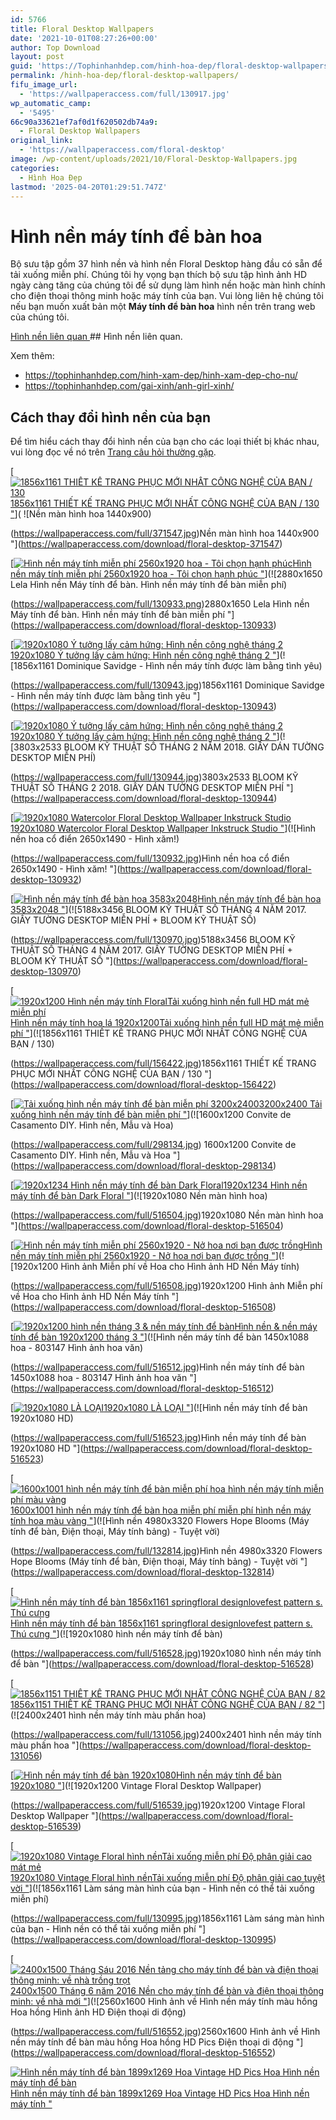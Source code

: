 ```yaml
---
id: 5766
title: Floral Desktop Wallpapers
date: '2021-10-01T08:27:26+00:00'
author: Top Download
layout: post
guid: 'https://Tophinhanhdep.com/hinh-hoa-dep/floral-desktop-wallpapers/'
permalink: /hinh-hoa-dep/floral-desktop-wallpapers/
fifu_image_url:
  - 'https://wallpaperaccess.com/full/130917.jpg'
wp_automatic_camp:
  - '5495'
66c90a33621ef7af0d1f620502db74a9:
  - Floral Desktop Wallpapers
original_link:
  - 'https://wallpaperaccess.com/floral-desktop'
image: /wp-content/uploads/2021/10/Floral-Desktop-Wallpapers.jpg
categories:
  - Hình Hoa Đẹp
lastmod: '2025-04-20T01:29:51.747Z'
---
```

# Hình nền máy tính để bàn hoa

Bộ sưu tập gồm 37 hình nền và hình nền Floral Desktop hàng đầu có sẵn để tải xuống miễn phí. Chúng tôi hy vọng bạn thích bộ sưu tập hình ảnh HD ngày càng tăng của chúng tôi để sử dụng làm hình nền hoặc màn hình chính cho điện thoại thông minh hoặc máy tính của bạn. Vui lòng liên hệ chúng tôi nếu bạn muốn xuất bản một **Máy tính để bàn hoa** hình nền trên trang web của chúng tôi.

[Hình nền liên quan ](#related) ## Hình nền liên quan.

   
 Xem thêm:

   
- <https://tophinhanhdep.com/hinh-xam-dep/hinh-xam-dep-cho-nu/>
- <https://tophinhanhdep.com/gai-xinh/anh-girl-xinh/>

## Cách thay đổi hình nền của bạn

Để tìm hiểu cách thay đổi hình nền của bạn cho các loại thiết bị khác nhau, vui lòng đọc về nó trên [Trang câu hỏi thường gặp](https://tophinhanhdep.com/faq/).

  
[[![1856x1161 THIẾT KẾ TRANG PHỤC MỚI NHẤT CÔNG NGHỆ CỦA BẠN / 130](https://wallpaperaccess.com/full/130917.jpg)1856x1161 THIẾT KẾ TRANG PHỤC MỚI NHẤT CÔNG NGHỆ CỦA BẠN / 130 "](https://wallpaperaccess.com/download/floral-desktop-130917)]( ![Nền màn hình hoa 1440x900)

(https://wallpaperaccess.com/full/371547.jpg)Nền màn hình hoa 1440x900 "](https://wallpaperaccess.com/download/floral-desktop-371547)

[[![Hình nền máy tính miễn phí 2560x1920 hoa - Tôi chọn hạnh phúc](https://wallpaperaccess.com/full/130927.jpg)Hình nền máy tính miễn phí 2560x1920 hoa - Tôi chọn hạnh phúc "](https://wallpaperaccess.com/download/floral-desktop-130927)](![2880x1650 Lela Hình nền Máy tính để bàn.  Hình nền máy tính để bàn miễn phí)

(https://wallpaperaccess.com/full/130933.png)2880x1650 Lela Hình nền Máy tính để bàn. Hình nền máy tính để bàn miễn phí "](https://wallpaperaccess.com/download/floral-desktop-130933)

[[![1920x1080 Ý tưởng lấy cảm hứng: Hình nền công nghệ tháng 2](https://wallpaperaccess.com/full/34555.jpg)1920x1080 Ý tưởng lấy cảm hứng: Hình nền công nghệ tháng 2 "](https://wallpaperaccess.com/download/floral-desktop-34555)](![1856x1161 Dominique Savidge - Hình nền máy tính được làm bằng tình yêu)

(https://wallpaperaccess.com/full/130943.jpg)1856x1161 Dominique Savidge - Hình nền máy tính được làm bằng tình yêu "](https://wallpaperaccess.com/download/floral-desktop-130943)

[[![1920x1080 Ý tưởng lấy cảm hứng: Hình nền công nghệ tháng 2](https://wallpaperaccess.com/full/130938.jpg)1920x1080 Ý tưởng lấy cảm hứng: Hình nền công nghệ tháng 2 "](https://wallpaperaccess.com/download/floral-desktop-130938)](![3803x2533 BLOOM KỸ THUẬT SỐ THÁNG 2 NĂM 2018. GIẤY DÁN TƯỜNG DESKTOP MIỄN PHÍ)

(https://wallpaperaccess.com/full/130944.jpg)3803x2533 BLOOM KỸ THUẬT SỐ THÁNG 2 2018. GIẤY DÁN TƯỜNG DESKTOP MIỄN PHÍ "](https://wallpaperaccess.com/download/floral-desktop-130944)

[[![1920x1080 Watercolor Floral Desktop Wallpaper Inkstruck Studio](https://wallpaperaccess.com/full/130937.jpg)1920x1080 Watercolor Floral Desktop Wallpaper Inkstruck Studio "](https://wallpaperaccess.com/download/floral-desktop-130937)](![Hình nền hoa cổ điển 2650x1490 - Hình xăm!)

(https://wallpaperaccess.com/full/130932.jpg)Hình nền hoa cổ điển 2650x1490 - Hình xăm! "](https://wallpaperaccess.com/download/floral-desktop-130932)

[[![Hình nền máy tính để bàn hoa 3583x2048](https://wallpaperaccess.com/full/130952.jpg)Hình nền máy tính để bàn hoa 3583x2048 "](https://wallpaperaccess.com/download/floral-desktop-130952)](![5188x3456 BLOOM KỸ THUẬT SỐ THÁNG 4 NĂM 2017. GIẤY TƯỜNG DESKTOP MIỄN PHÍ + BLOOM KỸ THUẬT SỐ)

(https://wallpaperaccess.com/full/130970.jpg)5188x3456 BLOOM KỸ THUẬT SỐ THÁNG 4 NĂM 2017. GIẤY TƯỜNG DESKTOP MIỄN PHÍ + BLOOM KỸ THUẬT SỐ "](https://wallpaperaccess.com/download/floral-desktop-130970)

[[![1920x1200 Hình nền máy tính FloralTải xuống hình nền full HD mát mẻ miễn phí](https://wallpaperaccess.com/full/86392.jpg)Hình nền máy tính hoa lá 1920x1200Tải xuống hình nền full HD mát mẻ miễn phí "](https://wallpaperaccess.com/download/floral-desktop-86392)](![1856x1161 THIẾT KẾ TRANG PHỤC MỚI NHẤT CÔNG NGHỆ CỦA BẠN / 130)

(https://wallpaperaccess.com/full/156422.jpg)1856x1161 THIẾT KẾ TRANG PHỤC MỚI NHẤT CÔNG NGHỆ CỦA BẠN / 130 "](https://wallpaperaccess.com/download/floral-desktop-156422)

[[![Tải xuống hình nền máy tính để bàn miễn phí 3200x2400](https://wallpaperaccess.com/full/130986.jpg)3200x2400 Tải xuống hình nền máy tính để bàn miễn phí "](https://wallpaperaccess.com/download/floral-desktop-130986)](![1600x1200 Convite de Casamento DIY.  Hình nền, Mẫu và Hoa)

(https://wallpaperaccess.com/full/298134.jpg) 1600x1200 Convite de Casamento DIY. Hình nền, Mẫu và Hoa "](https://wallpaperaccess.com/download/floral-desktop-298134)

[[![1920x1234 Hình nền máy tính để bàn Dark Floral](https://wallpaperaccess.com/full/516496.jpg)1920x1234 Hình nền máy tính để bàn Dark Floral "](https://wallpaperaccess.com/download/floral-desktop-516496)](![1920x1080 Nền màn hình hoa)

(https://wallpaperaccess.com/full/516504.jpg)1920x1080 Nền màn hình hoa "](https://wallpaperaccess.com/download/floral-desktop-516504)

[[![Hình nền máy tính miễn phí 2560x1920 - Nở hoa nơi bạn được trồng](https://wallpaperaccess.com/full/130985.jpg)Hình nền máy tính miễn phí 2560x1920 - Nở hoa nơi bạn được trồng "](https://wallpaperaccess.com/download/floral-desktop-130985)](![1920x1200 Hình ảnh Miễn phí về Hoa cho Hình ảnh HD Nền Máy tính)

(https://wallpaperaccess.com/full/516508.jpg)1920x1200 Hình ảnh Miễn phí về Hoa cho Hình ảnh HD Nền Máy tính "](https://wallpaperaccess.com/download/floral-desktop-516508)

[[![1920x1200 hình nền tháng 3 & nền máy tính để bàn](https://wallpaperaccess.com/full/130978.jpg)Hình nền &amp; nền máy tính để bàn 1920x1200 tháng 3 "](https://wallpaperaccess.com/download/floral-desktop-130978)](![Hình nền máy tính để bàn 1450x1088 hoa - 803147 Hình ảnh hoa văn)

(https://wallpaperaccess.com/full/516512.jpg)Hình nền máy tính để bàn 1450x1088 hoa - 803147 Hình ảnh hoa văn "](https://wallpaperaccess.com/download/floral-desktop-516512)

[[![1920x1080 LÀ LOẠI](https://wallpaperaccess.com/full/131005.png)1920x1080 LÀ LOẠI "](https://wallpaperaccess.com/download/floral-desktop-131005)](![Hình nền máy tính để bàn 1920x1080 HD)

(https://wallpaperaccess.com/full/516523.jpg)Hình nền máy tính để bàn 1920x1080 HD "](https://wallpaperaccess.com/download/floral-desktop-516523)

[[![1600x1001 hình nền máy tính để bàn miễn phí hoa hình nền máy tính miễn phí màu vàng](https://wallpaperaccess.com/full/131053.jpg)1600x1001 hình nền máy tính để bàn hoa miễn phí miễn phí hình nền máy tính hoa màu vàng "](https://wallpaperaccess.com/download/floral-desktop-131053)](![Hình nền 4980x3320 Flowers Hope Blooms (Máy tính để bàn, Điện thoại, Máy tính bảng) - Tuyệt vời)

(https://wallpaperaccess.com/full/132814.jpg)Hình nền 4980x3320 Flowers Hope Blooms (Máy tính để bàn, Điện thoại, Máy tính bảng) - Tuyệt vời "](https://wallpaperaccess.com/download/floral-desktop-132814)

[[![Hình nền máy tính để bàn 1856x1161 springfloral designlovefest pattern s.  Thú cưng](https://wallpaperaccess.com/full/516527.jpg)Hình nền máy tính để bàn 1856x1161 springfloral designlovefest pattern s. Thú cưng "](https://wallpaperaccess.com/download/floral-desktop-516527)](![1920x1080 hình nền máy tính để bàn)

(https://wallpaperaccess.com/full/516528.jpg)1920x1080 hình nền máy tính để bàn "](https://wallpaperaccess.com/download/floral-desktop-516528)

[[![1856x1151 THIẾT KẾ TRANG PHỤC MỚI NHẤT CÔNG NGHỆ CỦA BẠN / 82](https://wallpaperaccess.com/full/130989.jpg)1856x1151 THIẾT KẾ TRANG PHỤC MỚI NHẤT CÔNG NGHỆ CỦA BẠN / 82 "](https://wallpaperaccess.com/download/floral-desktop-130989)](![2400x2401 hình nền máy tính màu phấn hoa)

(https://wallpaperaccess.com/full/131056.jpg)2400x2401 hình nền máy tính màu phấn hoa "](https://wallpaperaccess.com/download/floral-desktop-131056)

[[![Hình nền máy tính để bàn 1920x1080](https://wallpaperaccess.com/full/516532.jpg)Hình nền máy tính để bàn 1920x1080 "](https://wallpaperaccess.com/download/floral-desktop-516532)](![1920x1200 Vintage Floral Desktop Wallpaper)

(https://wallpaperaccess.com/full/516539.jpg)1920x1200 Vintage Floral Desktop Wallpaper "](https://wallpaperaccess.com/download/floral-desktop-516539)

[[![1920x1080 Vintage Floral hình nềnTải xuống miễn phí Độ phân giải cao mát mẻ](https://wallpaperaccess.com/full/516542.jpg)1920x1080 Vintage Floral hình nềnTải xuống miễn phí Độ phân giải cao tuyệt vời "](https://wallpaperaccess.com/download/floral-desktop-516542)](![1856x1161 Làm sáng màn hình của bạn - Hình nền có thể tải xuống miễn phí)

(https://wallpaperaccess.com/full/130995.jpg)1856x1161 Làm sáng màn hình của bạn - Hình nền có thể tải xuống miễn phí "](https://wallpaperaccess.com/download/floral-desktop-130995)

[[![2400x1500 Tháng Sáu 2016 Nền tảng cho máy tính để bàn và điện thoại thông minh: về nhà trồng trọt](https://wallpaperaccess.com/full/516545.png)2400x1500 Tháng 6 năm 2016 Nền cho máy tính để bàn và điện thoại thông minh: về nhà mới "](https://wallpaperaccess.com/download/floral-desktop-516545)](![2560x1600 Hình ảnh về Hình nền máy tính màu hồng Hoa hồng Hình ảnh HD Điện thoại di động)

(https://wallpaperaccess.com/full/516552.jpg)2560x1600 Hình ảnh về Hình nền máy tính để bàn màu hồng Hoa hồng HD Pics Điện thoại di động "](https://wallpaperaccess.com/download/floral-desktop-516552)

[![Hình nền máy tính để bàn 1899x1269 Hoa Vintage HD Pics Hoa Hình nền máy tính để bàn](https://wallpaperaccess.com/full/516555.jpg)Hình nền máy tính để bàn 1899x1269 Hoa Vintage HD Pics Hoa Hình nền máy tính "](https://wallpaperaccess.com/download/floral-desktop-516555)
